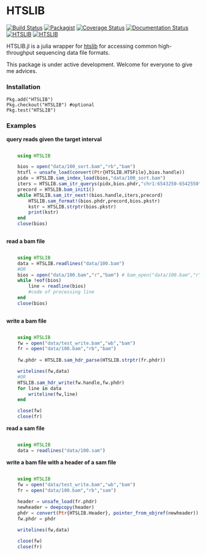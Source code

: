 # HTSLIB

[![Build Status](https://travis-ci.org/OpenGene/HTSLIB.jl.svg?branch=master)](https://travis-ci.org/OpenGene/HTSLIB.jl)
[![Packagist](https://img.shields.io/packagist/l/doctrine/orm.svg)]()
[![Coverage Status](https://coveralls.io/repos/github/OpenGene/HTSLIB.jl/badge.svg?branch=master)](https://coveralls.io/github/OpenGene/HTSLIB.jl?branch=master)
[![Documentation Status](http://readthedocs.org/projects/htslibjl/badge/?version=latest)](http://htslibjl.readthedocs.org/en/latest/?badge=latest)
[![HTSLIB](http://pkg.julialang.org/badges/HTSLIB_0.4.svg)](http://pkg.julialang.org/?pkg=HTSLIB)
[![HTSLIB](http://pkg.julialang.org/badges/HTSLIB_0.5.svg)](http://pkg.julialang.org/?pkg=HTSLIB)

HTSLIB.jl is a julia wrapper for [htslib](https://github.com/samtools/htslib) for accessing common high-throughput sequencing data file formats.

This package is under active development. Welcome for everyone to give me advices.



### Installation

	Pkg.add("HTSLIB")
	Pkg.checkout("HTSLIB") #optional
	Pkg.test("HTSLIB")

### Examples
**query reads given the target interval**
```Julia

	using HTSLIB

	bios = open("data/100_sort.bam","rb","bam")
	htsfl = unsafe_load(convert(Ptr{HTSLIB.HTSFile},bios.handle))
	pidx = HTSLIB.sam_index_load(bios,"data/100_sort.bam")
	iters = HTSLIB.sam_itr_querys(pidx,bios.phdr,"chr1:6543250-6542550")
	precord = HTSLIB.bam_init1()
	while HTSLIB.sam_itr_next!(bios.handle,iters,precord)
		HTSLIB.sam_format!(bios.phdr,precord,bios.pkstr)
		kstr = HTSLIB.strptr(bios.pkstr)
		print(kstr)
	end
	close(bios)
	
```

**read a bam file**
```Julia

	using HTSLIB
	data = HTSLIB.readlines("data/100.bam")
	#OR
	bios = open("data/100.bam","r","bam") # bam_open("data/100.bam","r")
	while !eof(bios)
		line = readline(bios)
		#code of processing line
	end
	close(bios)
	
```
**write a bam file**
```Julia

	using HTSLIB
	fw = open("data/test_write.bam","wb","bam")
	fr = open("data/100.bam","rb","bam")
	
	fw.phdr = HTSLIB.sam_hdr_parse(HTSLIB.strptr(fr.phdr))

	writelines(fw,data)
	#OR
	HTSLIB.sam_hdr_write(fw.handle,fw.phdr)
	for line in data
		writeline(fw,line)
    end

	close(fw)
	close(fr)
```
**read a sam file**

```Julia

	using HTSLIB
	data = readlines("data/100.sam")
```
**write a bam file with a header of a sam file**

```Julia

	using HTSLIB
	fw = open("data/test_write.bam","wb","bam")
	fr = open("data/100.bam","rb","sam")
	
	header = unsafe_load(fr.phdr)
	newheader = deepcopy(header)
	phdr = convert(Ptr{HTSLIB.Header}, pointer_from_objref(newheader))
	fw.phdr = phdr

	writelines(fw,data)

	close(fw)
	close(fr)
	
```
